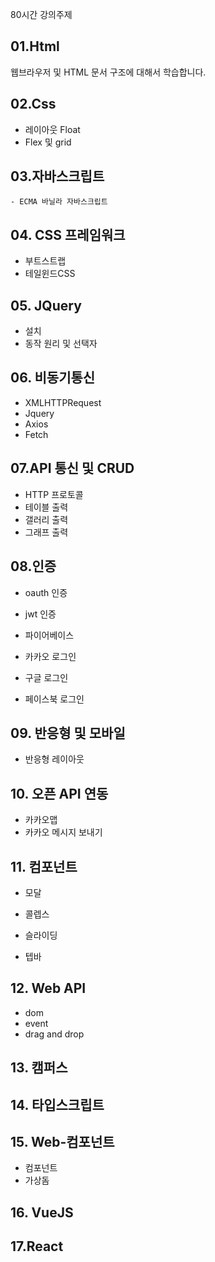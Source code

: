 80시간 강의주제



## 01.Html

웹브라우저 및 HTML 문서 구조에 대해서 학습합니다.



## 02.Css

- 레이아웃 Float
- Flex 및 grid



## 03.자바스크립트

	- ECMA 바닐라 자바스크립트



## 04. CSS 프레임워크

- 부트스트랩
- 테일윈드CSS



## 05. JQuery

* 설치
* 동작 원리 및 선택자





## 06. 비동기통신

- XMLHTTPRequest
- Jquery
- Axios
- Fetch



## 07.API 통신 및 CRUD

- HTTP 프로토콜
- 테이블 출력
- 갤러리 출력
- 그래프 출력



## 08.인증

- oauth 인증
- jwt 인증
- 파이어베이스



- 카카오 로그인
- 구글 로그인
- 페이스북 로그인



## 09. 반응형 및 모바일

- 반응형 레이아웃



## 10. 오픈 API 연동

- 카카오맵
- 카카오 메시지 보내기



## 11. 컴포넌트

- 모달
- 콜렙스

- 슬라이딩
- 텝바



## 12. Web API

- dom
- event
- drag and drop



## 13. 캠퍼스



## 14. 타입스크립트









## 15. Web-컴포넌트

- 컴포넌트
- 가상돔



## 16. VueJS





## 17.React

